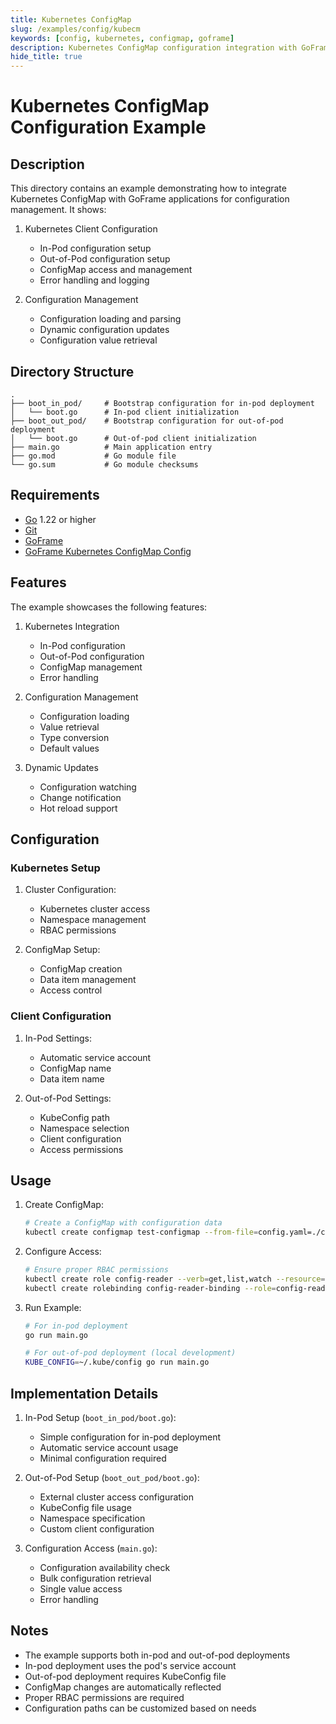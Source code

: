 ```yaml
---
title: Kubernetes ConfigMap
slug: /examples/config/kubecm
keywords: [config, kubernetes, configmap, goframe]
description: Kubernetes ConfigMap configuration integration with GoFrame
hide_title: true
---
```


# Kubernetes ConfigMap Configuration Example

## Description

This directory contains an example demonstrating how to integrate Kubernetes ConfigMap with GoFrame applications for configuration management. It shows:

1. Kubernetes Client Configuration
   - In-Pod configuration setup
   - Out-of-Pod configuration setup
   - ConfigMap access and management
   - Error handling and logging

2. Configuration Management
   - Configuration loading and parsing
   - Dynamic configuration updates
   - Configuration value retrieval

## Directory Structure

```
.
├── boot_in_pod/     # Bootstrap configuration for in-pod deployment
│   └── boot.go      # In-pod client initialization
├── boot_out_pod/    # Bootstrap configuration for out-of-pod deployment
│   └── boot.go      # Out-of-pod client initialization
├── main.go          # Main application entry
├── go.mod           # Go module file
└── go.sum           # Go module checksums
```

## Requirements

- [Go](https://golang.org/dl/) 1.22 or higher
- [Git](https://git-scm.com/downloads)
- [GoFrame](https://goframe.org)
- [GoFrame Kubernetes ConfigMap Config](https://github.com/gogf/gf/tree/master/contrib/config/kubecm)

## Features

The example showcases the following features:

1. Kubernetes Integration
   - In-Pod configuration
   - Out-of-Pod configuration
   - ConfigMap management
   - Error handling

2. Configuration Management
   - Configuration loading
   - Value retrieval
   - Type conversion
   - Default values

3. Dynamic Updates
   - Configuration watching
   - Change notification
   - Hot reload support

## Configuration

### Kubernetes Setup
1. Cluster Configuration:
   - Kubernetes cluster access
   - Namespace management
   - RBAC permissions

2. ConfigMap Setup:
   - ConfigMap creation
   - Data item management
   - Access control

### Client Configuration
1. In-Pod Settings:
   - Automatic service account
   - ConfigMap name
   - Data item name

2. Out-of-Pod Settings:
   - KubeConfig path
   - Namespace selection
   - Client configuration
   - Access permissions

## Usage

1. Create ConfigMap:
   ```bash
   # Create a ConfigMap with configuration data
   kubectl create configmap test-configmap --from-file=config.yaml=./config.yaml
   ```

2. Configure Access:
   ```bash
   # Ensure proper RBAC permissions
   kubectl create role config-reader --verb=get,list,watch --resource=configmaps
   kubectl create rolebinding config-reader-binding --role=config-reader --serviceaccount=default:default
   ```

3. Run Example:
   ```bash
   # For in-pod deployment
   go run main.go

   # For out-of-pod deployment (local development)
   KUBE_CONFIG=~/.kube/config go run main.go
   ```

## Implementation Details

1. In-Pod Setup (`boot_in_pod/boot.go`):
   - Simple configuration for in-pod deployment
   - Automatic service account usage
   - Minimal configuration required

2. Out-of-Pod Setup (`boot_out_pod/boot.go`):
   - External cluster access configuration
   - KubeConfig file usage
   - Namespace specification
   - Custom client configuration

3. Configuration Access (`main.go`):
   - Configuration availability check
   - Bulk configuration retrieval
   - Single value access
   - Error handling

## Notes

- The example supports both in-pod and out-of-pod deployments
- In-pod deployment uses the pod's service account
- Out-of-pod deployment requires KubeConfig file
- ConfigMap changes are automatically reflected
- Proper RBAC permissions are required
- Configuration paths can be customized based on needs
